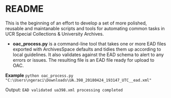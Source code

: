 # README

This is the beginning of an effort to develop a set of more polished, reusable and maintanable scripts and tools for automating common tasks in UCR Special Collections & University Archives.

* **oac_process.py** is a command-line tool that takes one or more EAD files exported with ArchivesSpace defaults and tidies them up according to local guidelines. It also validates against the EAD schema to alert to any errors or issues. The resulting file is an EAD file ready for upload to OAC.

**Example**
`python oac_process.py "C:\Users\ngeraci\Downloads\UA.398_20180424_193147_UTC__ead.xml"`

Output:
`EAD validated
ua398.xml processing completed`